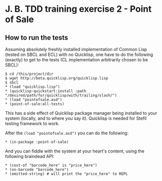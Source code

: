 # J. B. TDD training exercise 2 - Point of Sale

## How to run the tests

Assuming absolutely freshly installed implementation of Common Lisp (tested on SBCL and ECL) with no Quicklisp,
one have to do the following (exactly) to get to the tests (CL implementation arbitrarily chosen to be SBCL):

    $ cd /this/project/dir
    $ wget http://beta.quicklisp.org/quicklisp.lisp
    $ sbcl
    * (load "quicklisp.lisp")
    * (quicklisp-quickstart:install :path "/desired/path/for/quicklisp/with/trailing/slash/")
    * (load "pointofsale.asd")
    * (point-of-sale:all-tests)
    
This has a side effect of Quicklisp package manager being installed to your system (locally, and to where you say it).
Quicklisp is needed for Stefil testing framework to work.

After the `(load "pointofsale.asd")` you can do the following:

    * (in-package :point-of-sale)
    
And you can fiddle with the system at your heart's content, using the following braindead API:

    * (cost-of "barcode_here" is "price_here")
    * (on-barcode "barcode_here")
    * (emitted-string) # will print the "price_here" to REPL
    
